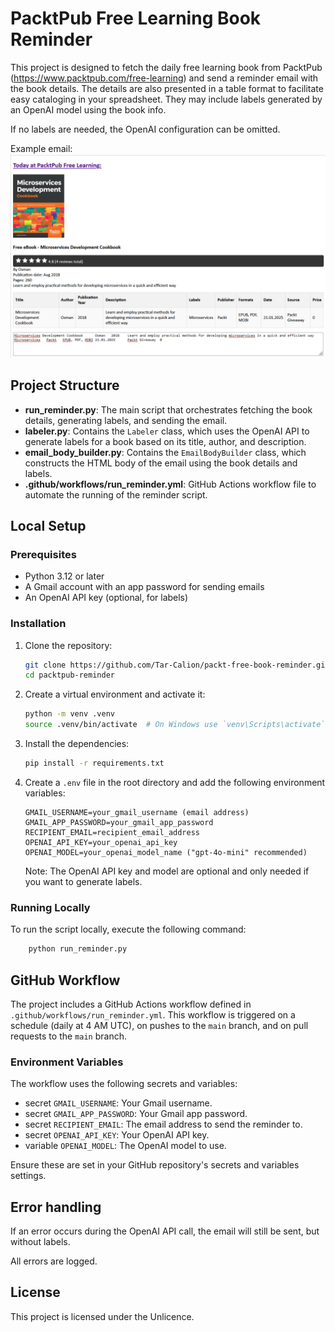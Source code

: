 # PacktPub Free Learning Book Reminder

This project is designed to fetch the daily free learning book from PacktPub (https://www.packtpub.com/free-learning) and send a reminder email with the book details. The details are also presented in a table format to facilitate easy cataloging in your spreadsheet. They may include labels generated by an OpenAI model using the book info.

If no labels are needed, the OpenAI configuration can be omitted.

Example email:
![Example Email](email-example.png)


## Project Structure

- **run_reminder.py**: The main script that orchestrates fetching the book details, generating labels, and sending the email.
- **labeler.py**: Contains the `Labeler` class, which uses the OpenAI API to generate labels for a book based on its title, author, and description.
- **email_body_builder.py**: Contains the `EmailBodyBuilder` class, which constructs the HTML body of the email using the book details and labels.
- **.github/workflows/run_reminder.yml**: GitHub Actions workflow file to automate the running of the reminder script.

## Local Setup

### Prerequisites

- Python 3.12 or later
- A Gmail account with an app password for sending emails
- An OpenAI API key (optional, for labels)

### Installation

1. Clone the repository:
   ```bash
   git clone https://github.com/Tar-Calion/packt-free-book-reminder.git
   cd packtpub-reminder
   ```

2. Create a virtual environment and activate it:
   ```bash
   python -m venv .venv
   source .venv/bin/activate  # On Windows use `venv\Scripts\activate`
   ```

3. Install the dependencies:
   ```bash
   pip install -r requirements.txt
   ```

4. Create a `.env` file in the root directory and add the following environment variables:
   ```plaintext
   GMAIL_USERNAME=your_gmail_username (email address)
   GMAIL_APP_PASSWORD=your_gmail_app_password
   RECIPIENT_EMAIL=recipient_email_address
   OPENAI_API_KEY=your_openai_api_key
   OPENAI_MODEL=your_openai_model_name ("gpt-4o-mini" recommended)
   ```

   Note: The OpenAI API key and model are optional and only needed if you want to generate labels.

### Running Locally

To run the script locally, execute the following command:

````bash
    python run_reminder.py
````

## GitHub Workflow

The project includes a GitHub Actions workflow defined in `.github/workflows/run_reminder.yml`. This workflow is triggered on a schedule (daily at 4 AM UTC), on pushes to the `main` branch, and on pull requests to the `main` branch.

### Environment Variables

The workflow uses the following secrets and variables:
- secret `GMAIL_USERNAME`: Your Gmail username.
- secret `GMAIL_APP_PASSWORD`: Your Gmail app password.
- secret `RECIPIENT_EMAIL`: The email address to send the reminder to.
- secret `OPENAI_API_KEY`: Your OpenAI API key.
- variable `OPENAI_MODEL`: The OpenAI model to use.

Ensure these are set in your GitHub repository's secrets and variables settings.

## Error handling

If an error occurs during the OpenAI API call, the email will still be sent, but without labels.

All errors are logged.

## License

This project is licensed under the Unlicence.